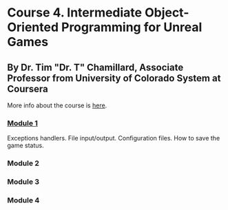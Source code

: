 # Course 4. Intermediate Object-Oriented Programming for Unreal Games
## By Dr. Tim "Dr. T" Chamillard, Associate Professor from  University of Colorado System at Coursera

More info about the course is [here](https://www.coursera.org/learn/intermediate-object-oriented-programming--unreal-games/home/info).

### [Module 1](/Course_4_OOP_for_Unreal/Module_1/Module_1.md)
Exceptions handlers. File input/output. Configuration files. How to save the game status.

### Module 2

### Module 3

### Module 4
